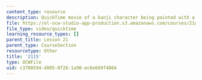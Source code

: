 ```yaml
---
content_type: resource
description: QuickTime movie of a kanji character being painted with a brush.
file: https://ol-ocw-studio-app-production.s3.amazonaws.com/courses/21g-504-japanese-iv-spring-2009/c3780594d8050f261a90ec6e669f4864_2115.mov
file_type: video/quicktime
learning_resource_types: []
parent_title: Lesson 21
parent_type: CourseSection
resourcetype: Other
title: '2115'
type: OCWFile
uid: c3780594-d805-0f26-1a90-ec6e669f4864
---
```

